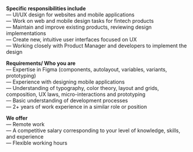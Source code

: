 **Specific responsibilities include**  
— UI/UX design for websites and mobile applications  
— Work on web and mobile design tasks for fintech products  
— Maintain and improve existing products, reviewing design implementations  
— Create new, intuitive user interfaces focused on UX  
— Working closely with Product Manager and developers to implement the design  
  
**Requirements/ Who you are**  
— Expertise in Figma (components, autolayout, variables, variants,
prototyping)  
— Experience with designing mobile applications  
— Understanding of typography, color theory, layout and grids, composition, UX
laws, micro-interactions and prototyping  
— Basic understanding of development processes  
— 2+ years of work experience in a similar role or position  
  

**We offer**  
— Remote work  
— A competitive salary corresponding to your level of knowledge, skills, and
experience  
— Flexible working hours
